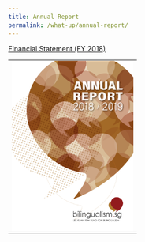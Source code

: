 ```yaml
---
title: Annual Report
permalink: /what-up/annual-report/
---
```

<table border="0">
 <tr>
   <td>
   <img src="/images/Cover-FY2018.jpg" style="cursor:pointer;float:left;width:247px;height:345px"> 
   </td>
 </tr>
  <tr>
 <a href="#" target="_blank">Financial Statement (FY 2018)</a>
  </tr>
</table>


